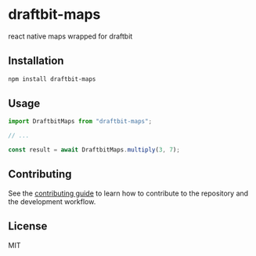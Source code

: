 # draftbit-maps

react native maps wrapped for draftbit

## Installation

```sh
npm install draftbit-maps
```

## Usage

```js
import DraftbitMaps from "draftbit-maps";

// ...

const result = await DraftbitMaps.multiply(3, 7);
```

## Contributing

See the [contributing guide](CONTRIBUTING.md) to learn how to contribute to the repository and the development workflow.

## License

MIT
